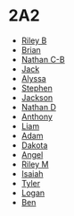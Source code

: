 # 2A2

* [Riley B](https://github.com/RileyBennett/)
* [Brian]()
* [Nathan C-B](https://github.com/NathanCadieuBaker)
* [Jack]()
* [Alyssa]()
* [Stephen]()
* [Jackson](https://github.com/JacksonCottier)
* [Nathan D]()
* [Anthony](https://github.com/Buddy312)
* [Liam]()
* [Adam](https://github.com/UberFace)
* [Dakota]()
* [Angel](https://github.com/angel-moyses)
* [Riley M]()
* [Isaiah](https://github.com/IsaiahMontez)
* [Tyler](https://github.com/TylerRBoi)
* [Logan](https://github.com/Stigi08)
* [Ben]()
